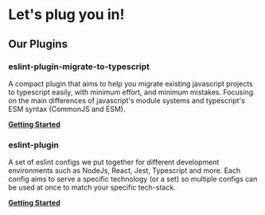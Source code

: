 # Let's plug you in!

## Our Plugins

### eslint-plugin-migrate-to-typescript

A compact plugin that aims to help you migrate existing javascript projects to typescript easily, with minimum effort, and minimum mistakes. Focusing on the main differences of javascript's module systems and typescript's ESM syntax (CommonJS and ESM).

**[Getting Started](./plugins/migrate-to-typescript/getting-started.md)**


### eslint-plugin

A set of eslint configs we put together for different development environments such as NodeJs, React, Jest, Typescript and more.
Each config aims to serve a specific technology (or a set) so multiple configs can be used at once to match your specific tech-stack.

**[Getting Started](./plugins/eslint-plugin/getting-started.md)**